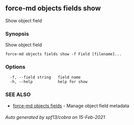 ## force-md objects fields show

Show object field

### Synopsis

Show object field

```
force-md objects fields show -f Field [filename]...
```

### Options

```
  -f, --field string   field name
  -h, --help           help for show
```

### SEE ALSO

* [force-md objects fields](force-md_objects_fields.md)	 - Manage object field metadata

###### Auto generated by spf13/cobra on 15-Feb-2021
